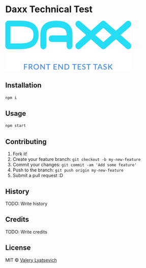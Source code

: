 # Daxx Technical Test

![](src/assets/img/logo.png)

## Installation
```JavaScript
npm i
```

## Usage
```JavaScript
npm start
```

## Contributing

1. Fork it!
2. Create your feature branch: `git checkout -b my-new-feature`
3. Commit your changes: `git commit -am 'Add some feature'`
4. Push to the branch: `git push origin my-new-feature`
5. Submit a pull request :D

## History

TODO: Write history

## Credits

TODO: Write credits

## License

MIT © [Valery Lyatsevich](http://lyatsevich.com)
